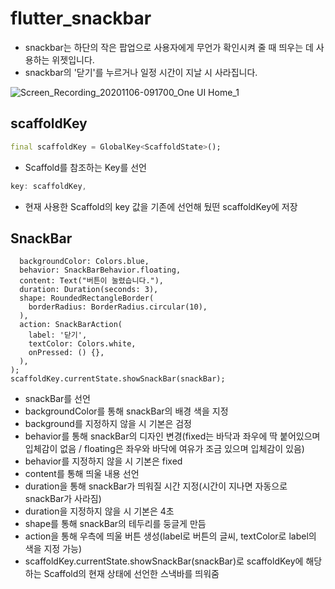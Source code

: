 # flutter_snackbar

- snackbar는 하단의 작은 팝업으로 사용자에게 무언가 확인시켜 줄 때 띄우는 데 사용하는 위젯입니다.
- snackbar의 '닫기'를 누르거나 일정 시간이 지날 시 사라집니다.

![Screen_Recording_20201106-091700_One UI Home_1](https://user-images.githubusercontent.com/46275549/98310689-f5c7a700-2010-11eb-8c99-1395b93bef66.gif)

## scaffoldKey
~~~dart
final scaffoldKey = GlobalKey<ScaffoldState>();
~~~
- Scaffold를 참조하는 Key를 선언

~~~dart
key: scaffoldKey,
~~~
- 현재 사용한 Scaffold의 key 값을 기존에 선언해 뒀떤 scaffoldKey에 저장

## SnackBar
~~~dartfinal snackBar = SnackBar(
  backgroundColor: Colors.blue,
  behavior: SnackBarBehavior.floating,
  content: Text("버튼이 눌렸습니다."),
  duration: Duration(seconds: 3),
  shape: RoundedRectangleBorder(
    borderRadius: BorderRadius.circular(10),
  ),
  action: SnackBarAction(
    label: '닫기',
    textColor: Colors.white,
    onPressed: () {},
  ),
);
scaffoldKey.currentState.showSnackBar(snackBar);
~~~
- snackBar를 선언
- backgroundColor를 통해 snackBar의 배경 색을 지정
- background를 지정하지 않을 시 기본은 검정
- behavior를 통해 snackBar의 디자인 변경(fixed는 바닥과 좌우에 딱 붙어있으며 입체감이 없음 / floating은 좌우와 바닥에 여유가 조금 있으며 입체감이 있음)
- behavior를 지정하지 않을 시 기본은 fixed
- content를 통해 띄울 내용 선언
- duration을 통해 snackBar가 띄워질 시간 지정(시간이 지나면 자동으로 snackBar가 사라짐)
- duration을 지정하지 않을 시 기본은 4초
- shape를 통해 snackBar의 테두리를 둥글게 만듬
- action을 통해 우측에 띄울 버튼 생성(label로 버튼의 글씨, textColor로 label의 색을 지정 가능)
- scaffoldKey.currentState.showSnackBar(snackBar)로 scaffoldKey에 해당하는 Scaffold의 현재 상태에 선언한 스낵바를 띄워줌